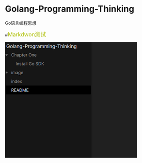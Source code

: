 # Golang-Programming-Thinking
Go语言编程思想


#<font color=#adbe size=4 >Markdwon测试</font>

![](https://raw.githubusercontent.com/Yorick-Sam/Golang-Programming-Thinking/master/image/20211016124604.png)

